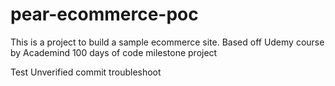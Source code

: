# pear-ecommerce-poc

This is a project to build a sample ecommerce site. Based off Udemy course by Academind 100 days of code milestone project

Test Unverified commit troubleshoot
